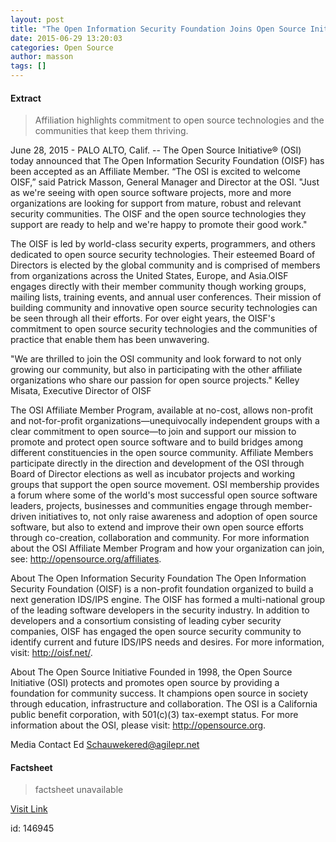 ```yaml
---
layout: post
title: "The Open Information Security Foundation Joins Open Source Initiative as Affiliate Member"
date: 2015-06-29 13:20:03
categories: Open Source
author: masson
tags: []
---
```



#### Extract
>Affiliation highlights commitment to open source technologies and the communities that keep them thriving.

June 28, 2015 - PALO ALTO, Calif. -- The Open Source Initiative® (OSI) today announced that The Open Information Security Foundation (OISF) has been accepted as an Affiliate Member. “The OSI is excited to welcome OISF,” said Patrick Masson, General Manager and Director at the OSI. "Just as we're seeing with open source software projects, more and more organizations are looking for support from mature, robust and relevant security communities. The OISF and the open source technologies they support are ready to help and we're happy to promote their good work."

 The OISF is led by world-class security experts, programmers, and others dedicated to open source security technologies. Their esteemed Board of Directors is elected by the global community and is comprised of members from organizations across the United States, Europe, and Asia.OISF engages directly with their member community though working groups, mailing lists, training events, and annual user conferences.  Their mission of building community and innovative open source security technologies can be seen through all their efforts. For over eight years, the OISF's commitment to open source security technologies and the communities of practice that enable them has been unwavering.

"We are thrilled to join the OSI community and look forward to not only growing our community, but also in participating with the other affiliate organizations who share our passion for open source projects."  Kelley Misata, Executive Director of OISF

The OSI Affiliate Member Program, available at no-cost, allows non-profit and not-for-profit organizations—unequivocally independent groups with a clear commitment to open source—to join and support our mission to promote and protect open source software and to build bridges among different constituencies in the open source community. Affiliate Members participate directly in the direction and development of the OSI through Board of Director elections as well as incubator projects and working groups that support the open source movement. OSI membership provides a forum where some of the world's most successful open source software leaders, projects, businesses and communities engage through member-driven initiatives to, not only raise awareness and adoption of open source software, but also to extend and improve their own open source efforts through co-creation, collaboration and community. For more information about the OSI Affiliate Member Program and how your organization can join, see: http://opensource.org/affiliates.

About The Open Information Security Foundation
The Open Information Security Foundation (OISF) is a non-profit foundation organized to build a next generation IDS/IPS engine. The OISF has formed a multi-national group of the leading software developers in the security industry. In addition to developers and a consortium consisting of leading cyber security companies, OISF has engaged the open source security community to identify current and future IDS/IPS needs and desires. For more information, visit: http://oisf.net/.

About The Open Source Initiative
Founded in 1998, the Open Source Initiative (OSI) protects and promotes open source by providing a foundation for community success. It champions open source in society through education, infrastructure and collaboration. The OSI is a California public benefit corporation, with 501(c)(3) tax-exempt status. For more information about the OSI, please visit: http://opensource.org.

Media Contact
Ed Schauwekered@agilepr.net

#### Factsheet
>factsheet unavailable

[Visit Link](http://opensource.org/node/754)

id:  146945
